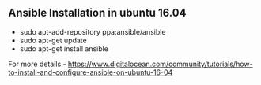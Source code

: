 ## Ansible Installation in ubuntu 16.04

 - sudo apt-add-repository ppa:ansible/ansible
 - sudo apt-get update
 - sudo apt-get install ansible

For more details - https://www.digitalocean.com/community/tutorials/how-to-install-and-configure-ansible-on-ubuntu-16-04
